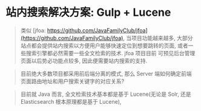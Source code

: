 # 站内搜索解决方案: Gulp + Lucene

> 类似 [jfoa: https://github.com/JavaFamilyClub/jfoa](https://github.com/JavaFamilyClub/jfoa), 当项目功能越来越多, 
> 大部分站点都会提供站内搜索以方便用户能够快速定位到想要跳转的页面, 或者一些搜索引擎都必然需要一些全文检索的技术. jfoa 项目目前
> 可预见后台管理页面以后势必功能点较多, 因此便需要站内搜索的支持.

> 目前绝大多数项目都采用前后端分离的模式, 那么 Server 端如何确定前端页面路由地址和用户搜索关键字的对应关系? 

> 目前就 Java 而言, 全文检索技术基本都是基于 Lucene(无论是 Solr, 还是 Elasticsearch 根本原理都是基于 Lucene), 
